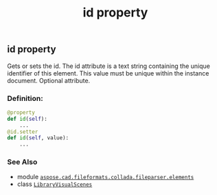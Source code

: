 ﻿---
title: id property
second_title: Aspose.CAD for Python via .NET API References
description: 
type: docs
weight: 50
url: /aspose.cad.fileformats.collada.fileparser.elements/libraryvisualscenes/id/
is_root: false
---

## id property


Gets or sets the id.
The id attribute is a text string containing the unique identifier of this element.
This value must be unique within the instance document.
Optional attribute.
### Definition:
```python
@property
def id(self):
    ...
@id.setter
def id(self, value):
    ...
```

### See Also
* module [`aspose.cad.fileformats.collada.fileparser.elements`](../../)
* class [`LibraryVisualScenes`](/cad/python-net/aspose.cad.fileformats.collada.fileparser.elements/libraryvisualscenes)
